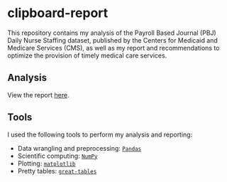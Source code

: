 # clipboard-report

This repository contains my analysis of the
Payroll Based Journal (PBJ) Daily Nurse Staffing dataset,
published by the Centers for Medicaid and Medicare Services (CMS),
as well as my report and recommendations to optimize the provision
of timely medical care services.

## Analysis

View the report [here](https://bainmatt.github.io/clipboard-report/notebooks/report.html).

## Tools

I used the following tools to perform my analysis and reporting:

- Data wrangling and preprocessing: [`Pandas`](https://pandas.pydata.org/docs/)
- Scientific computing: [`NumPy`](https://numpy.org/doc/stable/)
- Plotting: [`matplotlib`](https://matplotlib.org/stable/)
- Pretty tables: [`great-tables`](https://posit-dev.github.io/great-tables/articles/intro.html)
